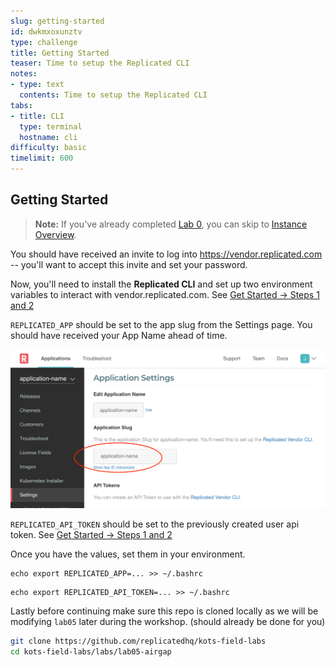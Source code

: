 ```yaml
---
slug: getting-started
id: dwkmxoxunztv
type: challenge
title: Getting Started
teaser: Time to setup the Replicated CLI
notes:
- type: text
  contents: Time to setup the Replicated CLI
tabs:
- title: CLI
  type: terminal
  hostname: cli
difficulty: basic
timelimit: 600
---
```


## Getting Started

> **Note:** If you've already completed [Lab 0](../lab00-hello-world), you can skip to [Instance Overview](#instance-overview).

You should have received an invite to log into https://vendor.replicated.com -- you'll want to accept this invite and set your password.

Now, you'll need to install the **Replicated CLI** and set up two environment variables to interact with vendor.replicated.com. See [Get Started -> Steps 1 and 2](https://github.com/replicatedhq/kots-field-labs/blob/main/labs/lab00-hello-world/README.md)


`REPLICATED_APP` should be set to the app slug from the Settings page. You should have received your App Name
ahead of time.

![kots-app-slug](../assets/application-slug.png)

`REPLICATED_API_TOKEN` should be set to the previously created user api token. See [Get Started -> Steps 1 and 2](https://github.com/replicatedhq/kots-field-labs/blob/main/labs/lab00-hello-world/README.md)

Once you have the values,
set them in your environment.

```
echo export REPLICATED_APP=... >> ~/.bashrc
```

```
echo export REPLICATED_API_TOKEN=... >> ~/.bashrc
```

Lastly before continuing make sure this repo is cloned locally as we will be modifying `lab05` later during the workshop. (should already be done for you)
```bash
git clone https://github.com/replicatedhq/kots-field-labs
cd kots-field-labs/labs/lab05-airgap
```
